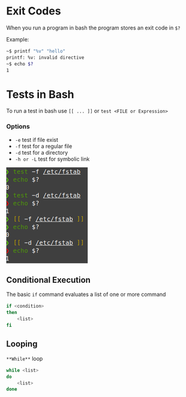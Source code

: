 # Exit Codes

When you run a program in bash the program stores an exit code in `$?`

Example:
```bash
~$ printf "%v" "hello"
printf: %v: invalid directive
~$ echo $?
1
```

# Tests in Bash
To run a test in bash use `[[ ... ]]` or `test <FILE or Expression>`
 
 ### Options
 - `-e` test if file exist
 - `-f` test for a regular file
 - `-d` test for a directory
 - `-h or -L` test for symbolic link
  
![terminal example](./test.png)

## Conditional Execution 
The basic `if` command evaluates a list of one or more command

```bash
if <condition>
then 
    <list>
fi
```

## Looping
`**While**` loop 
```bash
while <list>
do
    <list>
done
```